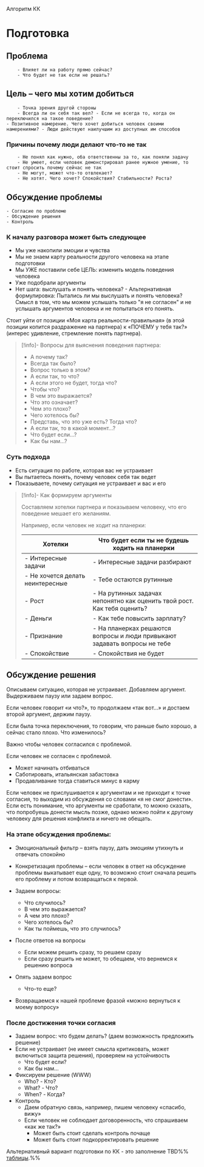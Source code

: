 Алгоритм КК

# Подготовка

## Проблема

		- Влияет ли на работу прямо сейчас?
		- Что будет не так если не решать?

## Цель – чего мы хотим добиться

		- Точка зрения другой стороны
		- Всегда ли он себя так вел? - Если не всегда то, когда он переключился на такое поведение?
	- Позитивное намерение. Чего хочет добиться человек своими намерениями? - Люди действуют наилучшим из доступных им способов
    
### Причины почему люди делают что-то не так

		- Не понял как нужно, оба ответственны за то, как поняли задачу
		- Не умеет, если человек демонстрировал ранее нужное умение, то стоит спросить почему сейчас не так
		- Не могут, может что-то отвлекает?
		- Не хотят. Чего хочет? Спокойствия? Стабильности? Роста?

## Обсуждение проблемы

	- Согласие по проблеме
	- Обсуждение решения
	- Контроль

### К началу разговора может быть следующее

- Мы уже накопили эмоции и чувства
- Мы не знаем карту реальности другого человека на этапе подготовки
- Мы УЖЕ поставили себе ЦЕЛЬ: изменить модель поведения человека
- Уже подобрали аргументы
- Нет шага: выслушать и понять человека? - Альтернативная формулировка: Пытались ли мы выслушать и понять человека? Смысл в том, что мы можем услышать только "я не согласен" и не услышать аргументов человека и не попытаться его понять.

Стоит уйти от позиции «Моя карта реальности-правильная» (в этой позиции копится раздражение на партнера) к «ПОЧЕМУ у тебя так?» (интерес удивление, стремление понять партнера).

> [!info]- Вопросы для выяснения поведения партнера:
> - А почему так?
> - Всегда так было?
> - Вопрос только в этом?
> - А если так, то что?
> - А если этого не будет, тогда что?
> - Чтобы что?
> - В чем это выражается?
> - Что это означает?
> - Чем это плохо?
> - Чего хотелось бы?
> - Представь, что это уже есть? Тогда что?
> - А если так, то в какой момент…?
> - Что будет если…?
> - Как бы нам…?

### Суть подхода

- Есть ситуация по работе, которая вас не устраивает
- Вы пытаетесь понять, почему человек себя так ведет
- Показываете, почему ситуация не устраивает и вас и его

> [!info]- Как формируем аргументы
>
> Составляем хотелки партнера и показываем человеку, что его поведение мешает его желаниям.
> 
> Например, если человек не ходит на планерки:
> 
> | Хотелки                          | Что будет если ты не будешь ходить на планерки                            |
> | -------------------------------- | ------------------------------------------------------------------------- |
> | - Интересные задачи              | - Интересные задачи разбирают                                             |
> | - Не хочется делать неинтересные | - Тебе остаются рутинные                                                    |
> | - Рост                           | - На рутинных задачах непонятно как оценить твой рост. Как тебя оценить?  |
> | - Деньги                         | - Как тебе повысить зарплату?                                             |
> | - Признание                      | - На планерках решаются вопросы и люди привыкают задавать вопросы не тебе |
> | - Спокойствие                    | - Спокойствия не будет                                                    |

## Обсуждение решения

Описываем ситуацию, которая не устраивает. Добавляем аргумент. Выдерживаем паузу или задаем вопрос.

Если человек говорит «и что?», то продолжаем «так вот…» и достаем второй аргумент, держим паузу.

Если была точка переключения, то говорим, что раньше было хорошо, а сейчас стало плохо. Что изменилось?

Важно чтобы человек согласился с проблемой.

Если человек не согласен с проблемой.
- Может начинать отбиваться  
- Саботировать, итальянская забастовка
- Продавливание тогда ставиться минус в карму

Если человек не прислушивается к аргументам и не приходит к точке согласия, то выходим из обсуждения со словами «я не смог донести». Если есть понимание, что аргументы не сработали, то можно сказать, что попробуешь донести мысль позже, однако можно пойти к другому человеку для решения конфликта и ничего не обещать.

### На этапе обсуждения проблемы:

- Эмоциональный фильтр – взять паузу, дать эмоциям утихнуть и отвечать спокойно   
- Конкретизация проблемы – если человек в ответ на обсуждение проблемы выкатывает еще одну, то возможно стоит сначала решить его проблему и потом возвращаться к первой.

- Задаем вопросы:
	- Что случилось?
	- В чем это выражается?
	- А чем это плохо?
	- Чего хотелось бы?
	- Как ты поймешь, что это случилось?
- После ответов на вопросы
	- Если можем решить сразу, то решаем сразу
	- Если сразу решить не может, то обещаем, что вернемся к решению вопроса
- Опять задаем вопрос
	- Что-то еще?
- Возвращаемся к нашей проблеме фразой «можно вернуться к моему вопросу»

### После достижения точки согласия

- Задаем вопрос: что будем делать? (даем возможность предложить решение)
- Если не устраивает (не имеет смысла критиковать, может включиться защита решения), проверяем на устойчивость
	- Что будет если?
	- Как бы нам…
- Фиксируем решение (WWW)
	- Who? - Кто?
	- What? - Что?
	- When? - Когда?
- Контроль
	- Даем обратную связь, например, пишем человеку «спасибо, вижу»
	- Если человек не соблюдает договоренность, что спрашиваем «как же так?»
		- Может быть стоит сделать контроль почаще
		- Может быть стоит подкорректировать решение

Альтернативный вариант подготовки по КК - это заполнение TBD%% [таблицы](https://docs.google.com/document/d/1UYnCdIKQznBlhM6n_EGfTgG6kcN3y_w3vGeeZZ4VLlQ/edit?usp=sharing).%%